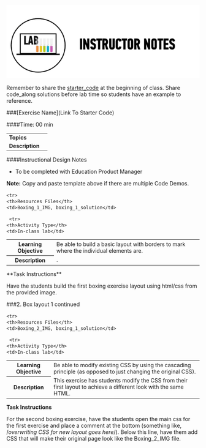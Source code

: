 ![Exercise - Instructor](../../assets/ICL_icons/instr_lab.png)

Remember to share the [starter_code](starter_code/) at the beginning of class. Share code_along solutions before lab time so students have an example to reference. 


###[Exercise Name](Link To Starter Code)

####Time: 00 min

| | |
| ------------- |:-------------|
| __Topics__ | | 
| __Description__| |    
 

####Instructional Design Notes 

*	To be completed with Education Product Manager

__Note:__	Copy and paste template above if there are multiple Code Demos. 


<table>
  <tr>
    <th>Learning Objective</th>
    <td>Be able to build a basic layout with borders to mark where the individual elements are.</td>
  </tr>
  
    <tr>
    <th>Resources Files</th>
    <td>Boxing_1_IMG, boxing_1_solution</td>
  </tr>
  
 <tr>
    <th>Description</th>
    <td>.</td>
  </tr>
  
     <tr>
    <th>Activity Type</th>
    <td>In-class lab</td>
  </tr>
  
</table>
**Task Instructions**

Have the students build the first boxing exercise layout using html/css from the provided image.


###2. Box layout 1 continued

<table>
  <tr>
    <th>Learning Objective</th>
    <td>Be able to modify existing CSS by using the cascading principle (as opposed to just changing the original CSS).</td>
  </tr>
  
    <tr>
    <th>Resources Files</th>
    <td>Boxing_2_IMG, boxing_1_solution</td>
  </tr>
  
 <tr>
    <th>Description</th>
    <td>This exercise has students modify the CSS from their first layout to achieve a different look with the same HTML.</td>
  </tr>
  
     <tr>
    <th>Activity Type</th>
    <td>In-class lab</td>
  </tr>
  
</table>

**Task Instructions**

For the second boxing exercise, have the students open the main css for the first exercise and place a comment at the bottom (something like, /*overwriting CSS for new layout goes here*/). Below this line, have them add CSS that will make their original page look like the Boxing_2_IMG file.